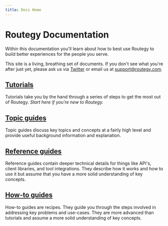 ```yaml
---
title: Docs Home
---
```


# Routegy Documentation

Within this documentation you'll learn about how to best use Routegy to build better experiences for the people you serve.

This site is a living, breathing set of documents. If you don't see what you're after just yet, please ask us via [Twitter](https://twitter.com/routegy) or email us at <support@routegy.com>.

## [Tutorials](tutorial/)

Tutorials take you by the hand through a series of steps to get the most out of Routegy. _Start here if you’re new to Routegy._

## [Topic guides](topic/)

Topic guides discuss key topics and concepts at a fairly high level and provide useful background information and explanation.

## [Reference guides](reference/)

Reference guides contain deeper technical details for things like API's, client libraries, and tool integrations. They describe how it works and how to use it but assume that you have a more solid understanding of key concepts.

## [How-to guides](how-to/)

How-to guides are recipes. They guide you through the steps involved in addressing key problems and use-cases. They are more advanced than tutorials and assume a more solid understanding of key concepts.

